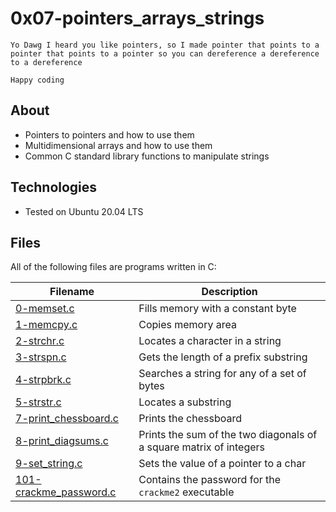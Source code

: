 # 0x07-pointers_arrays_strings

~~~~~
Yo Dawg I heard you like pointers, so I made pointer that points to a pointer that points to a pointer so you can dereference a dereference to a dereference
~~~~~

`Happy coding`

## About
- Pointers to pointers and how to use them
- Multidimensional arrays and how to use them
- Common C standard library functions to manipulate strings

## Technologies
* Tested on Ubuntu 20.04 LTS

## Files
All of the following files are programs written in C:

| Filename | Description |
| -------- | ----------- |
| [0-memset.c](./0-memset.c) | Fills memory with a constant byte |
| [1-memcpy.c](./1-memcpy.c) | Copies memory area |
| [2-strchr.c](./2-strchr.c) | Locates a character in a string |
| [3-strspn.c](./3-strspn.c) | Gets the length of a prefix substring |
| [4-strpbrk.c](./4-strpbrk.c) | Searches a string for any of a set of bytes |
| [5-strstr.c](./5-strstr.c) | Locates a substring |
| [7-print_chessboard.c](./7-print_chessboard.c) | Prints the chessboard |
| [8-print_diagsums.c](./8-print_diagsums.c) | Prints the sum of the two diagonals of a square matrix of integers |
| [9-set_string.c](./9-set_string.c) | Sets the value of a pointer to a char |
| [101-crackme_password.c](./101-crackme_password.c) | Contains the password for the `crackme2` executable |
